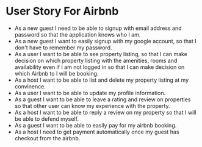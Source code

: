# User Story For Airbnb 

- As a new guest I need to be able to signup with email address and password so that the 
    application knows who I am. 
- As a new guest I want to easily signup with my google account, so that I don't have to remember 
    my password. 
- As a user I want to be able to see property listing, so that I can make decision on which property 
    listing with the amenities, rooms and availability even if I am not logged in so that I can make decision on 
    which Airbnb to I will be booking. 
- As a host I want to be able to list and delete my property listing at my convinence. 
- As a user I want to be able to update my profile information. 
- As a guest I want to be able to leave a rating and review on properties so that other user can know 
    my experience with the property. 
- As a host I want to be able to reply a review on my property so that I will be able to defend myself. 
- As a guest I want to be able to easily pay for my airbnb booking. 
- As a host I need to get payment automatically once my guest has checkout from the airbnb. 
